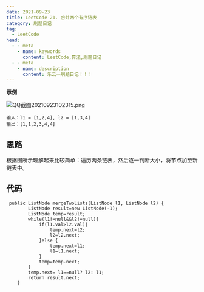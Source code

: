 ```yaml
---
date: 2021-09-23
title: LeetCode-21. 合并两个有序链表
category: 刷题日记
tag:
  - LeetCode
head:
  - - meta
    - name: keywords
      content: LeetCode,算法,刷题日记
  - - meta
    - name: description
      content: 乐云一刷题日记！！！
---
```

**示例**

![QQ截图20210923102315.png](https://leyuna-blog-img.oss-cn-hangzhou.aliyuncs.com/image/2021-09-23/QQ截图20210923102315.png)

```
输入：l1 = [1,2,4], l2 = [1,3,4]
输出：[1,1,2,3,4,4]
```
## 思路
根据图所示理解起来比较简单：遍历两条链表，然后逐一判断大小，将节点加至新链表中。
## 代码
```
 public ListNode mergeTwoLists(ListNode l1, ListNode l2) {
        ListNode result=new ListNode(-1);
        ListNode temp=result;
        while(l1!=null&&l2!=null){
            if(l1.val>l2.val){
                temp.next=l2;
                l2=l2.next;
            }else {
                temp.next=l1;
                l1=l1.next;
            }
            temp=temp.next;
        }
        temp.next= l1==null? l2: l1;
        return result.next;
    }
```
